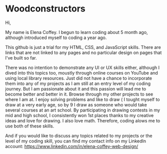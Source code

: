 # Woodconstructors
Hi, 

My name is Elena Coffey. 
I begun to learn coding about 5 month ago, although introduced myself to coding a year ago.  

This github is just a trial for my HTML, CSS, and JavaScript skills. There are links that are not linked to any pages and no particular design on pages that I've built so far.

There was no intention to demonstrate any UI or UX skills either, although I dived into this topics too, moustly through online courses on YouTube and using local library resources. Just did not have a chance to incorporate them into any of my projects as I am still at an entry level of my coding journey. But I am passionate about it and this passion will lead me to become better and better in it. 
Browse through my other projects to see where I am at. 
I enjoy solving problems and like to draw ( I tought myself to draw at a very early age, so by 9 I draw as someone who would take several courses at an art school. By participating in drawing contests in my mid and high school, I consistently won 1st places thanks to my creative ideas and love for drawing.
I also love math. Therefore, coding alows me to use both of these skills.

And if you would like to discuss any topics related to my projects or the level of my coding skill, you can find my contact info on my LinkedIn account: 
https://www.linkedin.com/in/elena-coffey-web-design/



